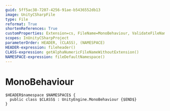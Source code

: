 ```yaml
---
guid: 5ff5ac38-7207-4256-91ae-b5436552db13
image: UnityCSharpFile
type: File
reformat: True
shortenReferences: True
customProperties: Extension=cs, FileName=MonoBehaviour, ValidateFileName=True
scopes: InUnityCSharpProject
parameterOrder: HEADER, (CLASS), (NAMESPACE)
HEADER-expression: fileheader()
CLASS-expression: getAlphaNumericFileNameWithoutExtension()
NAMESPACE-expression: fileDefaultNamespace()
---
```


# MonoBehaviour

```
$HEADER$namespace $NAMESPACE$ {
  public class $CLASS$ : UnityEngine.MonoBehaviour {$END$}
}
```
